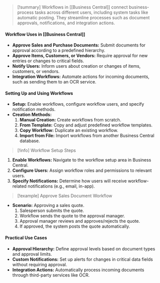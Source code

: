 >[!summary]
>Workflows in [[Business Central]] connect business-process tasks across different users, including system tasks like automatic posting. They streamline processes such as document approvals, notifications, and integration actions.

#### Workflow Uses in [[Business Central]]
- **Approve Sales and Purchase Documents:** Submit documents for approval according to a predefined hierarchy.
- **Approve Items, Customers, or Vendors:** Require approval for new entries or changes to critical fields.
- **Notify Users:** Inform users about creation or changes of items, customers, or vendors.
- **Integration Workflows:** Automate actions for incoming documents, such as sending them to an OCR service.

#### Setting Up and Using Workflows
- **Setup:** Enable workflows, configure workflow users, and specify notification methods.
- **Creation Methods:**
  1. **Manual Creation:** Create workflows from scratch.
  2. **From Template:** Copy and adjust predefined workflow templates.
  3. **Copy Workflow:** Duplicate an existing workflow.
  4. **Import from File:** Import workflows from another Business Central database.

>[!info] Workflow Setup Steps
1. **Enable Workflows:** Navigate to the workflow setup area in Business Central.
2. **Configure Users:** Assign workflow roles and permissions to relevant users.
3. **Specify Notifications:** Determine how users will receive workflow-related notifications (e.g., email, in-app).

>[!example] Approve Sales Document Workflow
- **Scenario:** Approving a sales quote.
  1. Salesperson submits the quote.
  2. Workflow sends the quote to the approval manager.
  3. Approval manager reviews and approves/rejects the quote.
  4. If approved, the system posts the quote automatically.

#### Practical Use Cases
- **Approval Hierarchy:** Define approval levels based on document types and approval limits.
- **Custom Notifications:** Set up alerts for changes in critical data fields without requiring approval.
- **Integration Actions:** Automatically process incoming documents through third-party services like OCR.
